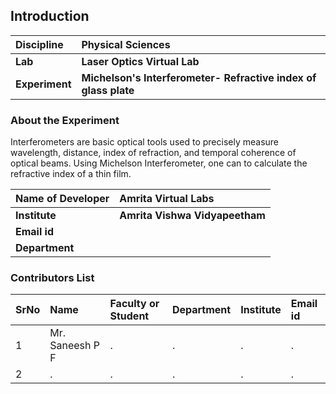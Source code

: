 ## Introduction


<b>Discipline | <b> Physical Sciences
:--|:--|
<b> Lab | <b> Laser Optics Virtual Lab
<b> Experiment|     <b> Michelson's Interferometer- Refractive index of glass plate

### About the Experiment 

Interferometers are basic optical tools used to precisely measure wavelength, distance, index of refraction, and temporal coherence of optical beams. Using Michelson Interferometer, one can to calculate the refractive index of a thin film.

<b>Name of Developer | <b> Amrita Virtual Labs
:--|:--|
<b> Institute | <b>  Amrita Vishwa Vidyapeetham
<b> Email id|     <b>  
<b> Department |  

### Contributors List

SrNo | Name | Faculty or Student | Department| Institute | Email id
:--|:--|:--|:--|:--|:--|
1 | Mr. Saneesh P F | . | . | . | .
2 | . | . | . | . | .
